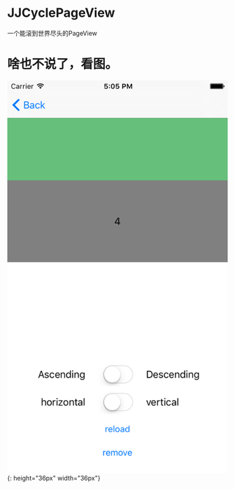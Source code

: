 # JJCyclePageView
一个能滚到世界尽头的PageView
# 啥也不说了，看图。
![Alt Text](https://github.com/chinaljw/MyFileRepository/blob/master/Gif/JJPageView_PNG_0.png)
{: height="36px" width="36px"}
